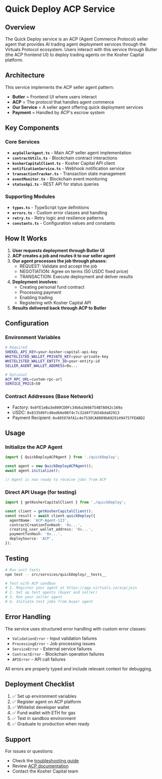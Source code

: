 # Quick Deploy ACP Service

## Overview

The Quick Deploy service is an ACP (Agent Commerce Protocol) seller agent that provides AI trading agent deployment services through the Virtuals Protocol ecosystem. Users interact with this service through Butler (the ACP frontend UI) to deploy trading agents on the Kosher Capital platform.

## Architecture

This service implements the ACP seller agent pattern:
- **Butler** = Frontend UI where users interact
- **ACP** = The protocol that handles agent commerce
- **Our Service** = A seller agent offering quick deployment services
- **Payment** = Handled by ACP's escrow system

## Key Components

### Core Services

- **`acpSellerAgent.ts`** - Main ACP seller agent implementation
- **`contractUtils.ts`** - Blockchain contract interactions
- **`kosherCapitalClient.ts`** - Kosher Capital API client
- **`notificationService.ts`** - Webhook notification service
- **`transactionTracker.ts`** - Transaction state management
- **`eventMonitor.ts`** - Blockchain event monitoring
- **`statusApi.ts`** - REST API for status queries

### Supporting Modules

- **`types.ts`** - TypeScript type definitions
- **`errors.ts`** - Custom error classes and handling
- **`retry.ts`** - Retry logic and resilience patterns
- **`constants.ts`** - Configuration values and constants

## How It Works

1. **User requests deployment through Butler UI**
2. **ACP creates a job and routes it to our seller agent**
3. **Our agent processes the job through phases:**
   - REQUEST: Validate and accept the job
   - NEGOTIATION: Agree on terms (50 USDC fixed price)
   - TRANSACTION: Execute deployment and deliver results
4. **Deployment involves:**
   - Creating personal fund contract
   - Processing payment
   - Enabling trading
   - Registering with Kosher Capital API
5. **Results delivered back through ACP to Butler**

## Configuration

### Environment Variables

```bash
# Required
SHEKEL_API_KEY=your-kosher-capital-api-key
WHITELISTED_WALLET_PRIVATE_KEY=your-private-key
WHITELISTED_WALLET_ENTITY_ID=your-entity-id
SELLER_AGENT_WALLET_ADDRESS=0x...

# Optional
ACP_RPC_URL=custom-rpc-url
SERVICE_PRICE=50
```

### Contract Addresses (Base Network)

- Factory: `0x0fE1eBa3e809CD0Fc34b6a3666754B7A042c169a`
- USDC: `0x833589fcd6edb6e08f4c7c32d4f71b54bda02913`
- Payment Recipient: `0x48597AfA1c4e7530CA8889bA9291494757FEABD2`

## Usage

### Initialize the ACP Agent

```typescript
import { QuickDeployACPAgent } from './quickDeploy';

const agent = new QuickDeployACPAgent();
await agent.initialize();

// Agent is now ready to receive jobs from ACP
```

### Direct API Usage (for testing)

```typescript
import { getKosherCapitalClient } from './quickDeploy';

const client = getKosherCapitalClient();
const result = await client.quickDeploy({
  agentName: 'ACP-Agent-123',
  contractCreationTxnHash: '0x...',
  creating_user_wallet_address: '0x...',
  paymentTxnHash: '0x...',
  deploySource: 'ACP',
});
```

## Testing

```bash
# Run unit tests
npm test -- src/services/quickDeploy/__tests__

# Test with ACP sandbox
# 1. Register your agent at https://app.virtuals.io/acp/join
# 2. Set up test agents (buyer and seller)
# 3. Run your seller agent
# 4. Initiate test jobs from buyer agent
```

## Error Handling

The service uses structured error handling with custom error classes:
- `ValidationError` - Input validation failures
- `ProcessingError` - Job processing issues
- `ServiceError` - External service failures
- `ContractError` - Blockchain operation failures
- `APIError` - API call failures

All errors are properly typed and include relevant context for debugging.

## Deployment Checklist

1. ✅ Set up environment variables
2. ✅ Register agent on ACP platform
3. ✅ Whitelist developer wallet
4. ✅ Fund wallet with ETH for gas
5. ✅ Test in sandbox environment
6. ✅ Graduate to production when ready

## Support

For issues or questions:
- Check the [troubleshooting guide](../../docs/troubleshooting.md)
- Review [ACP documentation](https://whitepaper.virtuals.io/info-hub/agent-commerce-protocol-acp-guide)
- Contact the Kosher Capital team
